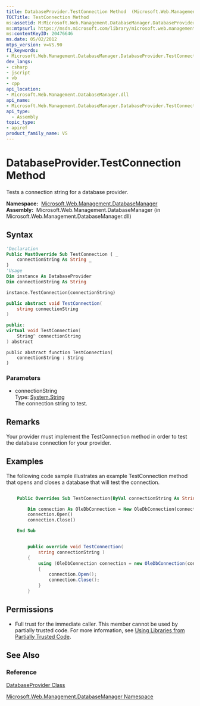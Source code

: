 ```yaml
---
title: DatabaseProvider.TestConnection Method  (Microsoft.Web.Management.DatabaseManager)
TOCTitle: TestConnection Method
ms:assetid: M:Microsoft.Web.Management.DatabaseManager.DatabaseProvider.TestConnection(System.String)
ms:mtpsurl: https://msdn.microsoft.com/library/microsoft.web.management.databasemanager.databaseprovider.testconnection(v=VS.90)
ms:contentKeyID: 20476646
ms.date: 05/02/2012
mtps_version: v=VS.90
f1_keywords:
- Microsoft.Web.Management.DatabaseManager.DatabaseProvider.TestConnection
dev_langs:
- csharp
- jscript
- vb
- cpp
api_location:
- Microsoft.Web.Management.DatabaseManager.dll
api_name:
- Microsoft.Web.Management.DatabaseManager.DatabaseProvider.TestConnection
api_type:
  - Assembly
topic_type:
- apiref
product_family_name: VS
---
```


# DatabaseProvider.TestConnection Method

Tests a connection string for a database provider.

**Namespace:**  [Microsoft.Web.Management.DatabaseManager](microsoft-web-management-databasemanager-namespace.md)  
**Assembly:**  Microsoft.Web.Management.DatabaseManager (in Microsoft.Web.Management.DatabaseManager.dll)

## Syntax

```vb
'Declaration
Public MustOverride Sub TestConnection ( _
    connectionString As String _
)
'Usage
Dim instance As DatabaseProvider
Dim connectionString As String

instance.TestConnection(connectionString)
```

```csharp
public abstract void TestConnection(
    string connectionString
)
```

```cpp
public:
virtual void TestConnection(
    String^ connectionString
) abstract
```

```jscript
public abstract function TestConnection(
    connectionString : String
)
```

### Parameters

  - connectionString  
    Type: [System.String](https://msdn.microsoft.com/library/s1wwdcbf)  
    The connection string to test.  

## Remarks

Your provider must implement the TestConnection method in order to test the database connection for your provider.

## Examples

The following code sample illustrates an example TestConnection method that opens and closes a database that will test the connection.

```vb

    Public Overrides Sub TestConnection(ByVal connectionString As String)

        Dim connection As OleDbConnection = New OleDbConnection(connectionString)
        connection.Open()
        connection.Close()

    End Sub

```

```csharp

        public override void TestConnection(
            string connectionString )
        {
            using (OleDbConnection connection = new OleDbConnection(connectionString))
            {
                connection.Open();
                connection.Close();
            }
        }

```

## Permissions

  - Full trust for the immediate caller. This member cannot be used by partially trusted code. For more information, see [Using Libraries from Partially Trusted Code](https://msdn.microsoft.com/library/8skskf63).

## See Also

### Reference

[DatabaseProvider Class](databaseprovider-class-microsoft-web-management-databasemanager.md)

[Microsoft.Web.Management.DatabaseManager Namespace](microsoft-web-management-databasemanager-namespace.md)

